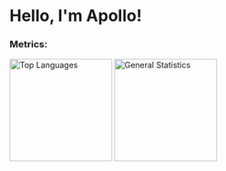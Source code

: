 # Hello, I'm Apollo!

### Metrics:

<picture>
    <source media="(prefers-color-scheme: light)" srcset="https://github-readme-stats-one-orcin.vercel.app/api/top-langs?username=apollointhehouse&show_icons=true&bg_color=eff1f5&text_color=4c4f69&icon_color=8839ef&title_color=179299&hide_border=false&layout=compact&locale=en">
    <source media="(prefers-color-scheme: dark)"  srcset="https://github-readme-stats-one-orcin.vercel.app/api/top-langs?username=apollointhehouse&show_icons=true&bg_color=24273a&text_color=cad3f5&icon_color=c6a0f6&title_color=8bd5ca&hide_border=false&layout=compact&locale=en">
    <img src="#" alt="Top Languages" style="height:180px;">
</picture>

<picture>
    <source media="(prefers-color-scheme: light)" srcset="https://github-readme-stats-one-orcin.vercel.app/api?username=apollointhehouse&show_icons=true&bg_color=eff1f5&text_color=4c4f69&icon_color=8839ef&title_color=179299&locale=en">
    <source media="(prefers-color-scheme: dark)"  srcset="https://github-readme-stats-one-orcin.vercel.app/api?username=apollointhehouse&show_icons=true&bg_color=24273a&text_color=cad3f5&icon_color=c6a0f6&title_color=8bd5ca&locale=en">
    <img src="#" alt="General Statistics" style="height:180px;">
</picture>
